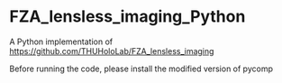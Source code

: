 # FZA_lensless_imaging_Python
 A Python implementation of https://github.com/THUHoloLab/FZA_lensless_imaging

Before running the code, please install the modified version of pycomp
